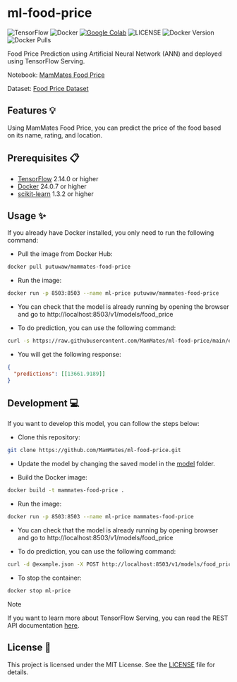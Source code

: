 # ml-food-price

![TensorFlow](https://img.shields.io/badge/TensorFlow-%23FF6F00.svg?style=for-the-badge&logo=TensorFlow&logoColor=white)
![Docker](https://img.shields.io/badge/docker-%230db7ed.svg?style=for-the-badge&logo=docker&logoColor=white)
[![Google Colab](https://img.shields.io/badge/open_in_colab-blue?style=for-the-badge&logo=googlecolab&color=blue&labelColor=525252)](https://colab.research.google.com/github/MamMates/ml-food-price/blob/main/MamMates_Food_Price.ipynb)
![LICENSE](https://img.shields.io/github/license/MamMates/ml-food-price?style=for-the-badge)
![Docker Version](https://img.shields.io/docker/v/putuwaw/mammates-food-price/latest?style=for-the-badge)
![Docker Pulls](https://img.shields.io/docker/pulls/putuwaw/mammates-food-price?style=for-the-badge)

Food Price Prediction using Artificial Neural Network (ANN) and deployed using TensorFlow Serving.

Notebook: [MamMates Food Price](https://colab.research.google.com/github/MamMates/ml-food-price/blob/main/MamMates_Food_Price.ipynb)

Dataset: [Food Price Dataset](https://drive.google.com/drive/folders/1oVwvk-RV6cI0D7FvkVC2IoGrY0W_wwFH?usp=sharing)

## Features 💡

Using MamMates Food Price, you can predict the price of the food based on its name, rating, and location.

## Prerequisites 📋

- [TensorFlow](https://www.tensorflow.org/) 2.14.0 or higher
- [Docker](https://www.docker.com/) 24.0.7 or higher
- [scikit-learn](https://scikit-learn.org/) 1.3.2 or higher

## Usage ✨

If you already have Docker installed, you only need to run the following command:

- Pull the image from Docker Hub:

```bash
docker pull putuwaw/mammates-food-price
```

- Run the image:

```bash
docker run -p 8503:8503 --name ml-price putuwaw/mammates-food-price
```

- You can check that the model is already running by opening the browser and go to http://localhost:8503/v1/models/food_price

- To do prediction, you can use the following command:

```bash
curl -s https://raw.githubusercontent.com/MamMates/ml-food-price/main/example.json | curl -X POST -d @- http://localhost:8503/v1/models/food_price:predict
```

- You will get the following response:

```json
{
  "predictions": [[13661.9189]]
}
```

## Development 💻

If you want to develop this model, you can follow the steps below:

- Clone this repository:

```bash
git clone https://github.com/MamMates/ml-food-price.git
```

- Update the model by changing the saved model in the [model](model/) folder.

- Build the Docker image:

```bash
docker build -t mammates-food-price .
```

- Run the image:

```bash
docker run -p 8503:8503 --name ml-price mammates-food-price
```

- You can check that the model is already running by opening browser and go to http://localhost:8503/v1/models/food_price

- To do prediction, you can use the following command:

```bash
curl -d @example.json -X POST http://localhost:8503/v1/models/food_price:predict
```

- To stop the container:

```bash
docker stop ml-price
```

> [!NOTE]  
> If you want to learn more about TensorFlow Serving, you can read the REST API documentation [here](https://www.tensorflow.org/tfx/serving/api_rest).

## License 📝

This project is licensed under the MIT License. See the [LICENSE](LICENSE) file for details.
